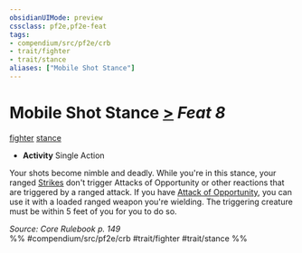 ```yaml
---
obsidianUIMode: preview
cssclass: pf2e,pf2e-feat
tags:
- compendium/src/pf2e/crb
- trait/fighter
- trait/stance
aliases: ["Mobile Shot Stance"]
---
```

# Mobile Shot Stance  [>](/rules/core-rulebook/chapter-9-playing-the-game.md#Actions "Single Action") *Feat 8*  
[fighter](/rules/traits/fighter.md)  [stance](/rules/traits/stance.md)  

- **Activity** Single Action

Your shots become nimble and deadly. While you're in this stance, your ranged [Strikes](/rules/actions/strike.md) don't trigger Attacks of Opportunity or other reactions that are triggered by a ranged attack. If you have [Attack of Opportunity](/rules/actions/attack-of-opportunity.md), you can use it with a loaded ranged weapon you're wielding. The triggering creature must be within 5 feet of you for you to do so.

*Source: Core Rulebook p. 149*  
%% #compendium/src/pf2e/crb #trait/fighter #trait/stance %%